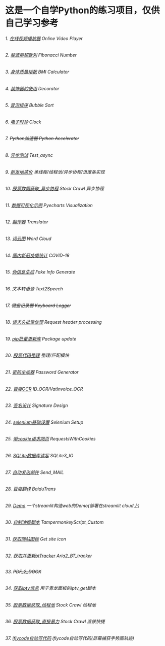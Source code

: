 # 这是一个自学Python的练习项目，仅供自己学习参考

###### 1. [在线视频播放器](./Video_player.py) Online Video Player
###### 2. [斐波那契数列](./Fibonacci_number.py) Fibonacci Number
###### 3. [身体质量指数](./BMI_calculator.py) BMI Calculator
###### 4. [装饰器的使用](./Decorator.py) Decorator
###### 5. [冒泡排序](./Bubble_sort.py) Bubble Sort
###### 6. [电子时钟](./Clock.py) Clock
###### 7. ~~Python加速器 Python Accelerator~~
###### 8. [异步测试](./Test_async.py) Test_async
###### 9. [新发地菜价](./%E6%96%B0%E5%8F%91%E5%9C%B0%E5%B8%82%E5%9C%BA%E4%BF%A1%E6%81%AF%E8%8E%B7%E5%8F%96) 单线程/线程池/异步协程/进度条实现
###### 10. [股票数据获取_异步协程](./Stock_Get_async.py) Stock Crawl 异步协程
###### 11. [数据可视化示例](./Pyecharts_Visualization.ipynb) Pyecharts Visualization
###### 12. [翻译器](./Translator.py) Translator
###### 13. [词云图](./%E8%AF%8D%E4%BA%91%E5%9B%BE%E7%9A%84%E5%AE%9E%E7%8E%B0) Word Cloud
###### 14. [国内新冠疫情统计](./COVID-19.ipynb) COVID-19
###### 15. [伪信息生成](./Fake_info.py) Fake Info Generate
###### 16. ~~文本转语音 Text2Speech~~
###### 17. ~~键盘记录器 Keyboard Logger~~
###### 18. [请求头批量处理](./Request_header_processing.py) Request header processing
###### 19. [pip批量更新库](./Package_update.py) Package update
###### 20. [股票代码整理](./Stock_Code_Processing) 整理/匹配模块
###### 21. [密码生成器](./Password_Generator.py) Password Generator
###### 22. [百度OCR](./Baidu_OCR) ID_OCR/VatInvoice_OCR
###### 23. [签名设计](./Sign_Design.py) Signature Design
###### 24. [selenium基础设置](./selenium_setup.py) Selenium Setup
###### 25. [带cookie请求网页](./RequestsWithCookies.ipynb) RequestsWithCookies
###### 26. [SQLite数据库读写](./sqlite_IO.py) SQLite3_IO
###### 27. [自动发送邮件](./Send_Mail.py) Send_MAIL
###### 28. [百度翻译](./BaiduTrans) BaiduTrans
###### 29. [Demo](./demo.py) 一个streamlit构造web的Demo(部署在streamlit cloud上)
###### 30. [自制油猴脚本](./TampermonkeyScript_Custom/) TampermonkeyScript_Custom
###### 31. [获取网站图标](./Get_site_icon.py) Get site icon
###### 32. [获取并更新btTracker](./Aria2_BT_tracker.py) Aria2_BT_tracker
###### 33. ~~PDF_2_DOCX~~
###### 34. [获取iptv信息](./iptv_get.py) 用于青龙面板的iptv_get脚本
###### 35. [股票数据获取_线程池](./Stock_Get_thread.py) Stock Crawl 线程池
###### 36. [股票数据获取_直接暴力](./Stock_Get_direct.py) Stock Crawl 直接快捷
###### 37. [iflycode自动写代码](./iflycode自动写代码.py) iflycode自动写代码(屏幕捕获手势画轨迹)